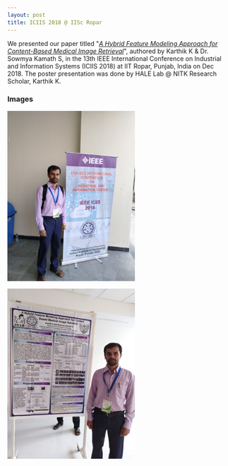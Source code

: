 ```yaml
---
layout: post
title: ICIIS 2018 @ IISc Ropar
---
```

<link rel="stylesheet" type="text/css" href="../bootstrap.min.css">
<script type="text/javascript" src="../bootstrap.min.js"></script>
<script type="text/javascript" src="../my_scripts.js"></script>

<style type="text/css">
  .img-thumbnail {
    height: 385px;
  }
</style>

<div class="container">
  <p>We presented our paper titled "<a href="#" target="_blank"><i>A Hybrid Feature Modeling Approach for Content-Based Medical Image Retrieval</i></a>", authored by Karthik K &amp; Dr. Sowmya Kamath S, in the 13th IEEE International Conference on Industrial and Information Systems (ICIIS 2018) at  IIT Ropar, Punjab, India on Dec 2018. The poster presentation was done by HALE Lab @ NITK Research Scholar, Karthik K.</p>
  <h3>Images</h3>
  <div class="row"> <!-- Row -->
    <div class="col-md-6">
      <div class="thumbnail">
        <a href="../images/iciis2018/1.jpg" target="_blank">
          <img src="../images/iciis2018/1.jpg" class="img-thumbnail" alt="ICIIS 2018" height="100px" >
          <div class="caption">
            <p></p>
          </div>
        </a>
      </div>
    </div> <!-- End Row -->
    <div class="col-md-6">
      <div class="thumbnail">
        <a href="../images/iciis2018/2.jpg" target="_blank">
          <img src="../images/iciis2018/2.jpg" class="img-thumbnail" alt="ICIIS 2018" height="100px" >
          <div class="caption">
            <p></p>
          </div>
        </a>
      </div>
    </div>
  </div>
</div>